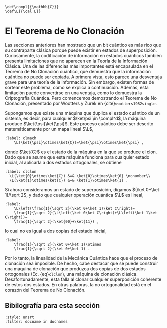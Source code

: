 ```{math}
\def\compl{{\mathbb{C}}}
\def\L{{\cal L}}
```

# El Teorema de No Clonación

Las secciones anteriores han mostrado que un bit cuántico es más rico que su contraparte clásica porque puede existir en estados de superposición. Curiosamente, la codificación de información en estados cuánticos también presenta limitaciones que no aparecen en la Teoría de la Información Clásica. Una de las diferencias más importantes está encapsulada en el Teorema de No Clonación cuántico, que demuestra que la información cuántica no puede ser copiada. A primera vista, esto parece una desventaja grave para una teoría de la información. Sin embargo, existen formas de sortear este problema, como se explica a continuación. Además, esta limitación puede convertirse en una ventaja, como lo demuestra la Criptografía Cuántica. Pero comencemos demostrando el Teorema de No Clonación, presentado por Wootters y Zurek en {cite}`wootters1982single`.

Supongamos que existe una máquina que duplica el estado cuántico de un sistema, es decir, para cualquier $\ket\psi \in \compl^d$, la máquina produce $\ket{\psi}\ket{\psi}$. Este proceso cuántico debe ser descrito matemáticamente por un mapa lineal $\L$,

```{math}
:label: clmach
    \L(\ket{\psi}\otimes\ket{C})=\ket{\psi}\otimes\ket{\psi} ,
```

donde $\ket{C}$ es el estado de la máquina en la que se produce el clon. Dado que se asume que esta máquina funciona para cualquier estado inicial, al aplicarla a dos estados ortogonales, se obtiene

```{math}
:label: clclon
  \L(\ket{0}\otimes\ket{C}) &=& \ket{0}\otimes\ket{0} \nonumber\\
  \L(\ket{1}\otimes\ket{C}) &=& \ket{1}\otimes\ket{1} .
```

Si ahora consideramos un estado de superposición, digamos $(\ket 0+\ket 1)/\sqrt 2$, y dado que cualquier operación cuántica $\L$ es lineal,

```{math}
:label: 
    \L\left(\frac{1}{\sqrt 2}(\ket 0+\ket 1)\ket C\right)=
    \frac{1}{\sqrt 2}(\L\left(\ket 0\ket C\right)+\L\left(\ket 1\ket C\right))=
    \frac{1}{\sqrt 2}(\ket{00}+\ket{11}) ,
```

lo cual no es igual a dos copias del estado inicial,

```{math}
:label: 
    \frac{1}{\sqrt 2}(\ket 0+\ket 1)\otimes
    \frac{1}{\sqrt 2}(\ket 0+\ket 1) .
```

Por lo tanto, la linealidad de la Mecánica Cuántica hace que el proceso de clonación sea imposible. De hecho, cabe destacar que se puede construir una máquina de clonación que produzca dos copias de dos estados ortogonales (Ec. {eq}`clclon`), una máquina de clonación clásica. Desafortunadamente, esta falla al clonar cualquier superposición coherente de estos dos estados. En otras palabras, la no ortogonalidad está en el corazón del Teorema de No Clonación.

## Bibilografía para esta sección
```{bibliography}
:style: unsrt
:filter: docname in docnames
```